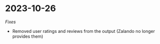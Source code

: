 # 2023-10-26

*Fixes*

- Removed user ratings and reviews from the output (Zalando no longer provides them)
